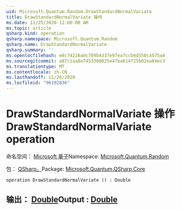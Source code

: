 ```yaml
---
uid: Microsoft.Quantum.Random.DrawStandardNormalVariate
title: DrawStandardNormalVariate 操作
ms.date: 11/25/2020 12:00:00 AM
ms.topic: article
qsharp.kind: operation
qsharp.namespace: Microsoft.Quantum.Random
qsharp.name: DrawStandardNormalVariate
qsharp.summary: ''
ms.openlocfilehash: e0c74226adc789b4337e97ea7ccb6d550ca575a4
ms.sourcegitcommit: a87c1aa8e7453360025e47ba614f25b02ea84ec3
ms.translationtype: MT
ms.contentlocale: zh-CN
ms.lasthandoff: 11/26/2020
ms.locfileid: "96192836"
---
```

# <a name="drawstandardnormalvariate-operation"></a><span data-ttu-id="0dbb6-102">DrawStandardNormalVariate 操作</span><span class="sxs-lookup"><span data-stu-id="0dbb6-102">DrawStandardNormalVariate operation</span></span>

<span data-ttu-id="0dbb6-103">命名空间： [Microsoft 量子](xref:Microsoft.Quantum.Random)</span><span class="sxs-lookup"><span data-stu-id="0dbb6-103">Namespace: [Microsoft.Quantum.Random](xref:Microsoft.Quantum.Random)</span></span>

<span data-ttu-id="0dbb6-104">包： [QSharp。](https://nuget.org/packages/Microsoft.Quantum.QSharp.Core)</span><span class="sxs-lookup"><span data-stu-id="0dbb6-104">Package: [Microsoft.Quantum.QSharp.Core](https://nuget.org/packages/Microsoft.Quantum.QSharp.Core)</span></span>




```qsharp
operation DrawStandardNormalVariate () : Double
```


## <a name="output--double"></a><span data-ttu-id="0dbb6-105">输出： [Double](xref:microsoft.quantum.lang-ref.double)</span><span class="sxs-lookup"><span data-stu-id="0dbb6-105">Output : [Double](xref:microsoft.quantum.lang-ref.double)</span></span>


